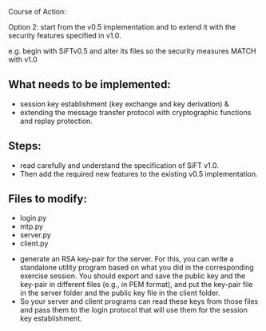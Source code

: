 Course of Action:

Option 2:  start from the v0.5 implementation and to extend it with the security features specified in v1.0.

e.g. begin with SiFTv0.5 and alter its files so the security measures MATCH with v1.0

What needs to be implemented:
- 
- session key establishment (key exchange and key derivation) &
- extending the message transfer protocol with cryptographic functions and replay protection. 

Steps:
-
- read carefully and understand the specification of SiFT v1.0. 
- Then add the required new features to the existing v0.5 implementation. 

Files to modify:
- 
- login.py
- mtp.py
- server.py
- client.py

* generate an RSA key-pair for the server.
  For this, you can write a standalone utility program based on what you did in the corresponding exercise session.
  You should export and save the public key and the key-pair in different files (e.g., in PEM format),
  and put the key-pair file in the server folder and the public key file in the client folder.
* So your server and client programs can read these keys from those files and pass them to the login
  protocol that will use them for the session key establishment. 
